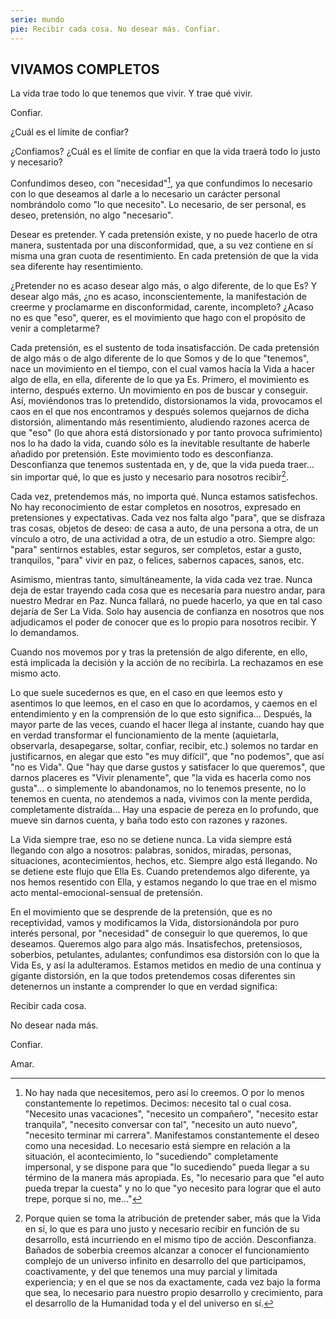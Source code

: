 ```yaml
---
serie: mundo
pie: Recibir cada cosa. No desear más. Confiar.
---
```


## VIVAMOS COMPLETOS

La vida trae todo lo que tenemos que vivir. Y trae qué vivir.

Confiar.

¿Cuál es el límite de confiar?

¿Confiamos? ¿Cuál es el límite de confiar en que la vida traerá todo lo justo y necesario?

Confundimos deseo, con "necesidad"[^1], ya que confundimos lo necesario con lo que deseamos al darle a lo necesario un carácter personal nombrándolo como "lo que necesito". Lo necesario, de ser personal, es deseo, pretensión, no algo "necesario".

Desear es pretender. Y cada pretensión existe, y no puede hacerlo de otra manera, sustentada por una disconformidad, que, a su vez contiene en sí misma una gran cuota de resentimiento. En cada pretensión de que la vida sea diferente hay resentimiento.

¿Pretender no es acaso desear algo más, o algo diferente, de lo que Es? Y desear algo más, ¿no es acaso, inconscientemente, la manifestación de creerme y proclamarme en disconformidad, carente, incompleto? ¿Acaso no es que "eso", querer, es el movimiento que hago con el propósito de venir a completarme?

Cada pretensión, es el sustento de toda insatisfacción. De cada pretensión de algo más o de algo diferente de lo que Somos y de lo que "tenemos", nace un movimiento en el tiempo, con el cual vamos hacía la Vida a hacer algo de ella, en ella, diferente de lo que ya Es. Primero, el movimiento es interno, después externo. Un movimiento en pos de buscar y conseguir. Así, moviéndonos tras lo pretendido, distorsionamos la vida, provocamos el caos en el que nos encontramos y después solemos quejarnos de dicha distorsión, alimentando más resentimiento, aludiendo razones acerca de que "eso" (lo que ahora está distorsionado y por tanto provoca sufrimiento) nos lo ha dado la vida, cuando sólo es la inevitable resultante de haberle añadido por pretensión.
Este movimiento todo es desconfianza. Desconfianza que tenemos sustentada en, y de, que la vida pueda traer… sin importar qué, lo que es justo y necesario para nosotros recibir[^2].

Cada vez, pretendemos más, no importa qué. Nunca estamos satisfechos. No hay reconocimiento de estar completos en nosotros, expresado en pretensiones y expectativas. Cada vez nos falta algo "para", que se disfraza tras cosas, objetos de deseo: de casa a auto, de una persona a otra, de un vínculo a otro, de una actividad a otra, de un estudio a otro. Siempre algo: "para" sentirnos estables, estar seguros, ser completos, estar a gusto, tranquilos, "para" vivir en paz, o felices, sabernos capaces, sanos, etc.

Asimismo, mientras tanto, simultáneamente, la vida cada vez trae. Nunca deja de estar trayendo cada cosa que es necesaria para nuestro andar, para nuestro Medrar en Paz. Nunca fallará, no puede hacerlo, ya que en tal caso dejaría de Ser La Vida. Solo hay ausencia de confianza en nosotros que nos adjudicamos el poder de conocer que es lo propio para nosotros recibir. Y lo demandamos.

Cuando nos movemos por y tras la pretensión de algo diferente, en ello, está implicada la decisión y la acción de no recibirla. La rechazamos en ese mismo acto.

Lo que suele sucedernos es que, en el caso en que leemos esto y asentimos lo que leemos, en el caso en que lo acordamos, y caemos en el entendimiento y en la comprensión de lo que esto significa… Después, la mayor parte de las veces, cuando el hacer llega al instante, cuando hay que en verdad transformar el funcionamiento de la mente (aquietarla, observarla, desapegarse, soltar, confiar, recibir, etc.) solemos no tardar en justificarnos, en alegar que esto "es muy difícil", que "no podemos", que así "no es Vida". Que "hay que darse gustos y satisfacer lo que queremos", que darnos placeres es "Vivir plenamente", que "la vida es hacerla como nos gusta"… o simplemente lo abandonamos, no lo tenemos presente, no lo tenemos en cuenta, no atendemos a nada, vivimos con la mente perdida, completamente distraída… Hay una espacie de pereza en lo profundo, que mueve sin darnos cuenta, y baña todo esto con razones y razones.

La Vida siempre trae, eso no se detiene nunca. La vida siempre está llegando con algo a nosotros: palabras, sonidos, miradas, personas, situaciones, acontecimientos, hechos, etc. Siempre algo está llegando. No se detiene este flujo que Ella Es. Cuando pretendemos algo diferente, ya nos hemos resentido con Ella, y estamos negando lo que trae en el mismo acto mental-emocional-sensual de pretensión.

En el movimiento que se desprende de la pretensión, que es no receptividad, vamos y modificamos la Vida, distorsionándola por puro interés personal, por "necesidad" de conseguir lo que queremos, lo que deseamos. Queremos algo para algo más. Insatisfechos, pretensiosos, soberbios, petulantes, adulantes; confundimos esa distorsión con lo que la Vida Es, y así la adulteramos. Estamos metidos en medio de una continua y gigante distorsión, en la que todos pretendemos cosas diferentes sin detenernos un instante a comprender lo que en verdad significa:

Recibir cada cosa.

No desear nada más.

Confiar.

Amar.

[^1]: No hay nada que necesitemos, pero así lo creemos. O por lo menos constantemente lo repetimos. Decimos: necesito tal o cual cosa. "Necesito unas vacaciones", "necesito un compañero", "necesito estar tranquila", "necesito conversar con tal", "necesito un auto nuevo", "necesito terminar mi carrera". Manifestamos constantemente el deseo como una necesidad. Lo necesario está siempre en relación a la situación, el acontecimiento, lo "sucediendo" completamente impersonal, y se dispone para que "lo sucediendo" pueda llegar a su término de la manera más apropiada. Es, "lo necesario para que "el auto pueda trepar la cuesta" y no lo que "yo necesito para lograr que el auto trepe, porque si no, me…"

[^2]: Porque quien se toma la atribución de pretender saber, más que la Vida en sí, lo que es para uno justo y necesario recibir en función de su desarrollo, está incurriendo en el mismo tipo de acción. Desconfianza. Bañados de soberbia creemos alcanzar a conocer el funcionamiento complejo de un universo infinito en desarrollo del que participamos, coactivamente, y del que tenemos una muy parcial y limitada experiencia; y en el que se nos da exactamente, cada vez bajo la forma que sea, lo necesario para nuestro propio desarrollo y crecimiento, para el desarrollo de la Humanidad toda y el del universo en sí.
